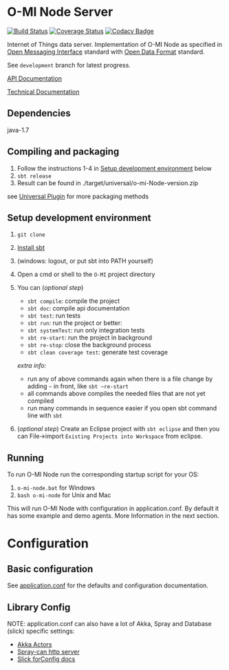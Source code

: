 O-MI Node Server
==============

[![Build Status](https://travis-ci.org/AaltoAsia/O-MI.svg?branch=development)](https://travis-ci.org/AaltoAsia/O-MI)
[![Coverage Status](https://coveralls.io/repos/AaltoAsia/O-MI/badge.svg?branch=development&service=github)](https://coveralls.io/github/AaltoAsia/O-MI?branch=development)
[![Codacy Badge](https://www.codacy.com/project/badge/9f49209c70e24c67bbc1826fde507518)](https://www.codacy.com/app/tkinnunen/O-MI)


Internet of Things data server.
Implementation of O-MI Node as specified in [Open Messaging Interface](https://www2.opengroup.org/ogsys/catalog/C14B) standard with [Open Data Format](https://www2.opengroup.org/ogsys/catalog/C14A) standard.

See `development` branch for latest progress.

[API Documentation](http://pesutykki.mooo.com/dump/Code-Gardeners-api/#package)

[Technical Documentation](https://drive.google.com/folderview?id=0B85FeC7Xf_sSfm9yNnFwTEQxclFCT2s3MUdDd1czWmFCM2FEQjIxTHRHU2xtT2NXUzJNR0U&usp=sharing)

Dependencies
------------
java-1.7


Compiling and packaging
-----------------------

1. Follow the instructions 1-4 in [Setup development environment](#setup-development-environment) below
2. `sbt release`
3. Result can be found in ./target/universal/o-mi-Node-version.zip

see [Universal Plugin](http://www.scala-sbt.org/sbt-native-packager/formats/universal.html)
for more packaging methods

<!---
Currently not supported
Compiling a jar
---------------

1. Follow the instructions 1-4 in [Setup development environment](#setup-development-environment) below
2. `sbt one-jar`
3. Result can be found in `./target/scala-2.11/o-mi-node_2.11-0.1-SNAPSHOT-one-jar.jar`
-->
Setup development environment
-----------------------------

1. `git clone`
2. [Install sbt](http://www.scala-sbt.org/0.13/tutorial/Setup.html)
3. (windows: logout, or put sbt into PATH yourself)
4. Open a cmd or shell to the `O-MI` project directory
5. You can (_optional step_)
    - `sbt compile`: compile the project
	- `sbt doc`: compile api documentation
    - `sbt test`: run tests
    - `sbt run`: run the project or better:
	- `sbt systemTest`: run only integration tests
    - `sbt re-start`:  run the project in background
    - `sbt re-stop`: close the background process
    - `sbt clean coverage test`: generate test coverage

    _extra info:_
    - run any of above commands again when there is a file change by adding `~` in front, like `sbt ~re-start`
    - all commands above compiles the needed files that are not yet compiled
    - run many commands in sequence easier if you open sbt command line with `sbt`

6. (_optional step_) Create an Eclipse project with `sbt eclipse` and then you can File->import `Existing Projects into Workspace` from eclipse.

Running
-------
To run O-MI Node run the corresponding startup script for your OS:

1. `o-mi-node.bat` for Windows
2. `bash o-mi-node` for Unix and Mac

This will run O-MI Node with configuration in application.conf.
By default it has some example and demo agents.
More Information in the next section.

Configuration
=============

Basic configuration
-------------------

See [application.conf](https://github.com/AaltoAsia/O-MI/blob/master/O-MI%20Node/src/main/resources/application.conf)
for the defaults and configuration documentation.


Library Config
--------------

NOTE: application.conf can also have a lot of Akka, Spray and Database (slick) specific settings:

- [Akka Actors](http://doc.akka.io/docs/akka/2.3.9/general/configuration.html)
- [Spray-can http server](http://spray.io/documentation/1.2.2/spray-can/configuration/)
- [Slick forConfig docs](http://slick.typesafe.com/doc/3.0.0-RC2/api/index.html#slick.jdbc.JdbcBackend$DatabaseFactoryDef@forConfig\(String,Config,Driver\):Database)

